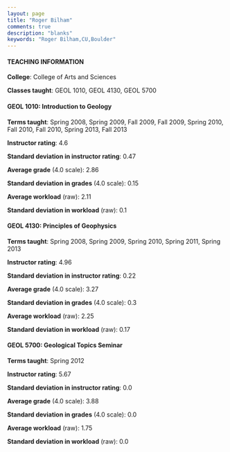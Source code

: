 ```yaml
---
layout: page
title: "Roger Bilham" 
comments: true
description: "blanks"
keywords: "Roger Bilham,CU,Boulder"
---
```

<head>
<script src="https://ajax.googleapis.com/ajax/libs/jquery/2.1.3/jquery.min.js"></script>
<script src="https://dl.dropboxusercontent.com/s/pc42nxpaw1ea4o9/highcharts.js?dl=0"></script>
<!-- <script src="../assets/js/highcharts.js"></script> -->
<style type="text/css">@font-face {
	font-family: "Bebas Neue";
	src: url(https://www.filehosting.org/file/details/544349/BebasNeue Regular.otf) format("opentype");
	}
	h1.Bebas { 
		font-family: "Bebas Neue", Verdana, Tahoma;
	}
</style>
</head>
	   
#### TEACHING INFORMATION

**College**: College of Arts and Sciences

**Classes taught**: GEOL 1010, GEOL 4130, GEOL 5700

#### GEOL 1010: Introduction to Geology

**Terms taught**: Spring 2008, Spring 2009, Fall 2009, Fall 2009, Spring 2010, Fall 2010, Fall 2010, Spring 2013, Fall 2013

**Instructor rating**: 4.6

**Standard deviation in instructor rating**: 0.47

**Average grade** (4.0 scale): 2.86

**Standard deviation in grades** (4.0 scale): 0.15

**Average workload** (raw): 2.11

**Standard deviation in workload** (raw): 0.1

#### GEOL 4130: Principles of Geophysics

**Terms taught**: Spring 2008, Spring 2009, Spring 2010, Spring 2011, Spring 2013

**Instructor rating**: 4.96

**Standard deviation in instructor rating**: 0.22

**Average grade** (4.0 scale): 3.27

**Standard deviation in grades** (4.0 scale): 0.3

**Average workload** (raw): 2.25

**Standard deviation in workload** (raw): 0.17

#### GEOL 5700: Geological Topics Seminar

**Terms taught**: Spring 2012

**Instructor rating**: 5.67

**Standard deviation in instructor rating**: 0.0

**Average grade** (4.0 scale): 3.88

**Standard deviation in grades** (4.0 scale): 0.0

**Average workload** (raw): 1.75

**Standard deviation in workload** (raw): 0.0

